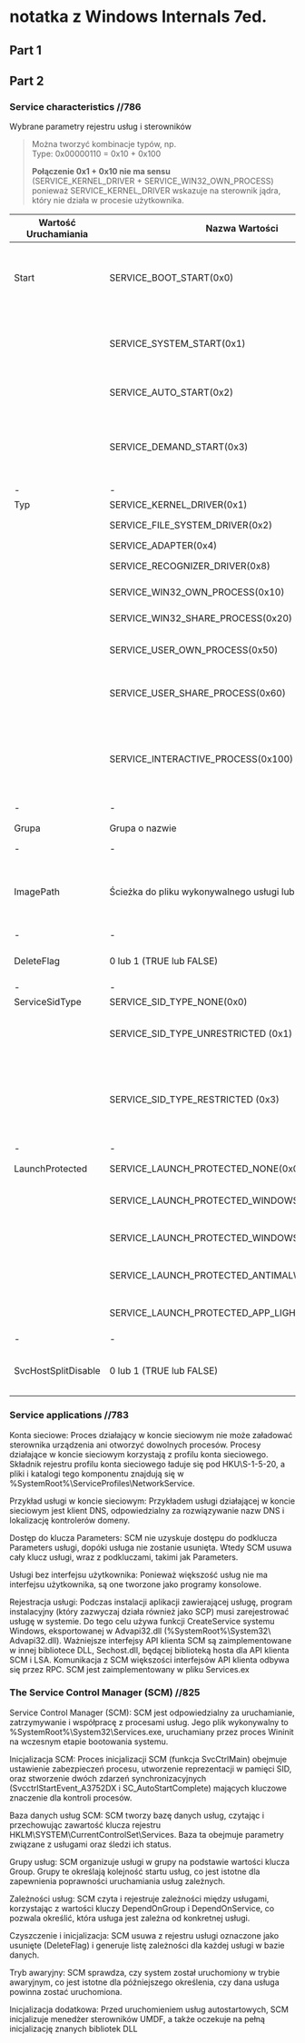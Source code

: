 # notatka z Windows Internals 7ed. 

## Part 1

## Part 2

### Service characteristics //786

Wybrane parametry rejestru usług i sterowników

> Można tworzyć kombinacje typów, np. <br>
> Type: 0x00000110 = 0x10 + 0x100 <br>
>
> **Połączenie 0x1 + 0x10 nie ma sensu** <br>
> (SERVICE_KERNEL_DRIVER + SERVICE_WIN32_OWN_PROCESS) ponieważ SERVICE_KERNEL_DRIVER wskazuje na sterownik jądra, który nie działa w procesie użytkownika.

| Wartość Uruchamiania | Nazwa Wartości | Opis Ustawienia Wartości |
| - | - | - |
| Start                | SERVICE_BOOT_START(0x0)    | Winload wczytuje sterownik, aby był w pamięci podczas uruchamiania systemu. Te sterowniki są inicjowane tuż przed sterownikami SERVICE_SYSTEM_START. |
|                     | SERVICE_SYSTEM_START(0x1)  | Sterownik ładowany i inicjowany podczas inicjalizacji jądra po tym, jak sterowniki SERVICE_BOOT_START zostały zainicjowane. |
|                     | SERVICE_AUTO_START(0x2)    | SCM uruchamia sterownik lub usługę po uruchomieniu procesu SCM, Services.exe. |
|                     | SERVICE_DEMAND_START(0x3)  | SCM uruchamia sterownik lub usługę na żądanie (gdy klient wywołuje StartService na niej, jest uruchamiany przez określony wyzwalacz lub gdy inna usługa jest od niej zależna.) |
| - | - | - |
| Typ                | SERVICE_KERNEL_DRIVER(0x1)    | Sterownik urządzenia. |
|                     | SERVICE_FILE_SYSTEM_DRIVER(0x2)  | Sterownik systemu plików w trybie jądra. |
|                     | SERVICE_ADAPTER(0x4)    | Przestarzały. |
|                     | SERVICE_RECOGNIZER_DRIVER(0x8)  | Sterownik rozpoznawania systemu plików. |
|                     | SERVICE_WIN32_OWN_PROCESS(0x10)    | Usługa działa w procesie, który hostuje tylko jedną usługę. |
|                     | SERVICE_WIN32_SHARE_PROCESS(0x20)  | Usługa działa w procesie, który hostuje wiele usług. |
|                     | SERVICE_USER_OWN_PROCESS(0x50)    | Usługa działa z tożsamością bezpieczeństwa zalogowanego użytkownika w własnym procesie. |
|                     | SERVICE_USER_SHARE_PROCESS(0x60)  | Usługa działa z tożsamością bezpieczeństwa zalogowanego użytkownika w procesie, który hostuje wiele usług. |
|                     | SERVICE_INTERACTIVE_PROCESS(0x100) | Usługa ma prawo wyświetlać okna na konsoli i odbierać wejście od użytkownika, ale tylko w sesji konsoli (0), aby zapobiec interakcji z użytkownikem/aplikacjami konsolowymi w innych sesjach. Ta opcja jest przestarzała. |
| - | - | - |
| Grupa              | Grupa o nazwie | Sterownik lub usługa inicjalizuje się, gdy jej grupa jest inicjowana. |
| - | - | - |
| ImagePath          | Ścieżka do pliku wykonywalnego usługi lub sterownika | Jeśli ImagePath nie jest określony, menedżer wejścia-wyjścia szuka sterowników w %SystemRoot%\System32\Drivers. Wymagane dla usług systemu Windows. |
| - | - | - |
| DeleteFlag         | 0 lub 1 (TRUE lub FALSE)   | Tymczasowa flaga ustawiana przez SCM, gdy usługa jest oznaczona do usunięcia. |
| - | - | - |
| ServiceSidType     | SERVICE_SID_TYPE_NONE(0x0)| Ustawienie zgodności wstecznej. |
|                     | SERVICE_SID_TYPE_UNRESTRICTED (0x1) | SCM dodaje identyfikator SID usługi jako właściciela grupy do tokena procesu usługi podczas jego tworzenia. |
|                     | SERVICE_SID_TYPE_RESTRICTED (0x3) | SCM uruchamia usługę za pomocą tokena z ograniczeniami zapisu, dodając identyfikator SID usługi do listy ograniczonych SID procesu usługi, razem z SIDami świata, logowania i z ograniczonymi zapisami. |
| - | - | - |
| LaunchProtected    | SERVICE_LAUNCH_PROTECTED_NONE(0x0) | SCM uruchamia usługę bez ochrony (wartość domyślna). |
|                     | SERVICE_LAUNCH_PROTECTED_WINDOWS(0x1) | SCM uruchamia usługę w chronionym procesie systemowym Windows. |
|                     | SERVICE_LAUNCH_PROTECTED_WINDOWS_LIGHT(0x2) | SCM uruchamia usługę w chronionym procesie Windows Light. |
|                     | SERVICE_LAUNCH_PROTECTED_ANTIMALWARE_LIGHT(0x3) | SCM uruchamia usługę w chronionym procesie Antimalware Light. |
|                     | SERVICE_LAUNCH_PROTECTED_APP_LIGHT(0x4) | SCM uruchamia usługę w chronionym procesie App Light (tylko wewnętrznie). |
| - | - | - |
| SvcHostSplitDisable | 0 lub 1 (TRUE lub FALSE)   | Gdy ustawione na 1, zabrania SCM włączenia podziału Svchost. Wartość ta dotyczy tylko usług współdzielonych. |


### Service applications //783

Konta sieciowe: Proces działający w koncie sieciowym nie może załadować sterownika urządzenia ani otworzyć dowolnych procesów.
Procesy działające w koncie sieciowym korzystają z profilu konta sieciowego. Składnik rejestru profilu konta sieciowego ładuje się pod HKU\S-1-5-20, a pliki i katalogi tego komponentu znajdują się w %SystemRoot%\ServiceProfiles\NetworkService.

Przykład usługi w koncie sieciowym: Przykładem usługi działającej w koncie sieciowym jest klient DNS, odpowiedzialny za rozwiązywanie nazw DNS i lokalizację kontrolerów domeny.

Dostęp do klucza Parameters: SCM nie uzyskuje dostępu do podklucza Parameters usługi, dopóki usługa nie zostanie usunięta. Wtedy SCM usuwa cały klucz usługi, wraz z podkluczami, takimi jak Parameters.

Usługi bez interfejsu użytkownika: Ponieważ większość usług nie ma interfejsu użytkownika, są one tworzone jako programy konsolowe.

Rejestracja usługi: Podczas instalacji aplikacji zawierającej usługę, program instalacyjny (który zazwyczaj działa również jako SCP) musi zarejestrować usługę w systemie. Do tego celu używa funkcji CreateService systemu Windows, eksportowanej w Advapi32.dll (%SystemRoot%\System32\ Advapi32.dll). Ważniejsze interfejsy API klienta SCM są zaimplementowane w innej bibliotece DLL, Sechost.dll, będącej biblioteką hosta dla API klienta SCM i LSA. Komunikacja z SCM większości interfejsów API klienta odbywa się przez RPC. SCM jest zaimplementowany w pliku Services.ex

### The Service Control Manager (SCM) //825

Service Control Manager (SCM): SCM jest odpowiedzialny za uruchamianie, zatrzymywanie i współpracę z procesami usług. Jego plik wykonywalny to %SystemRoot%\System32\Services.exe, uruchamiany przez proces Wininit na wczesnym etapie bootowania systemu.

Inicjalizacja SCM: Proces inicjalizacji SCM (funkcja SvcCtrlMain) obejmuje ustawienie zabezpieczeń procesu, utworzenie reprezentacji w pamięci SID, oraz stworzenie dwóch zdarzeń synchronizacyjnych (SvcctrlStartEvent_A3752DX i SC_AutoStartComplete) mających kluczowe znaczenie dla kontroli procesów.

Baza danych usług SCM: SCM tworzy bazę danych usług, czytając i przechowując zawartość klucza rejestru HKLM\SYSTEM\CurrentControlSet\Services. Baza ta obejmuje parametry związane z usługami oraz śledzi ich status.

Grupy usług: SCM organizuje usługi w grupy na podstawie wartości klucza Group. Grupy te określają kolejność startu usług, co jest istotne dla zapewnienia poprawności uruchamiania usług zależnych.

Zależności usług: SCM czyta i rejestruje zależności między usługami, korzystając z wartości kluczy DependOnGroup i DependOnService, co pozwala określić, która usługa jest zależna od konkretnej usługi.

Czyszczenie i inicjalizacja: SCM usuwa z rejestru usługi oznaczone jako usunięte (DeleteFlag) i generuje listę zależności dla każdej usługi w bazie danych.

Tryb awaryjny: SCM sprawdza, czy system został uruchomiony w trybie awaryjnym, co jest istotne dla późniejszego określenia, czy dana usługa powinna zostać uruchomiona.

Inicjalizacja dodatkowa: Przed uruchomieniem usług autostartowych, SCM inicjalizuje menedżer sterowników UMDF, a także oczekuje na pełną inicjalizację znanych bibliotek DLL